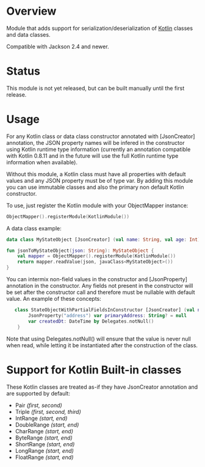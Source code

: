 # Overview

Module that adds support for serialization/deserialization of [Kotlin](http://kotlinlang.org) classes and data classes.

Compatible with Jackson 2.4 and newer.

# Status

This module is not yet released, but can be built manually until the first release.

# Usage

For any Kotlin class or data class constructor annotated with [JsonCreator] annotation, the JSON property names will be infered in the constructor using Kotlin runtime type information (currently an annotation compatible with Kotlin 0.8.11 and in the future will use the full Kotlin runtime type information when available).

Without this module, a Kotlin class must have all properties with default values and any JSON property must be of type var.  By adding this module you can use immutable classes and also the primary non default Kotlin constructor.

To use, just register the Kotlin module with your ObjectMapper instance:
```kotlin
ObjectMapper().registerModule(KotlinModule())
```

A data class example:
```kotlin
data class MyStateObject [JsonCreator] (val name: String, val age: Int)

fun jsonToMyStateObject(json: String): MyStateObject {
    val mapper = ObjectMapper().registerModule(KotlinModule())
    return mapper.readValue(json, javaClass<MyStateObject>())
}
```

You can intermix non-field values in the constructor and [JsonProperty] annotation in the constructor.  Any fields not present in the constructor will be set after the constructor call and therefore must be nullable with default value.  An example of these concepts:

```kotlin
   class StateObjectWithPartialFieldsInConstructor [JsonCreator] (val name: String, JsonProperty("age") val years: Int)    {
        JsonProperty("address") var primaryAddress: String? = null
        var createdDt: DateTime by Delegates.notNull()
    }
```

Note that using Delegates.notNull() will ensure that the value is never null when read, while letting it be instantiated after the construction of the class.

# Support for Kotlin Built-in classes

These Kotlin classes are treated as-if they have JsonCreator annotation and are supported by default:

* Pair _(first, second)_
* Triple _(first, second, third)_
* IntRange _(start, end)_
* DoubleRange _(start, end)_
* CharRange _(start, end)_
* ByteRange _(start, end)_
* ShortRange _(start, end)_
* LongRange _(start, end)_
* FloatRange _(start, end)_
